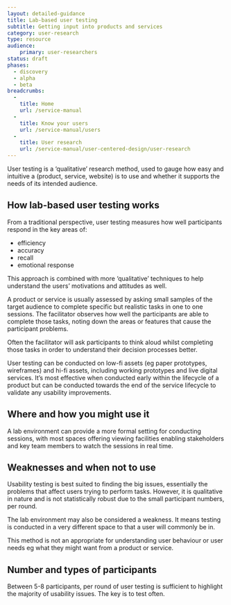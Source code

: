 ```yaml
---
layout: detailed-guidance
title: Lab-based user testing
subtitle: Getting input into products and services
category: user-research
type: resource
audience:
    primary: user-researchers
status: draft
phases:
  - discovery
  - alpha
  - beta
breadcrumbs:
  -
    title: Home
    url: /service-manual
  -
    title: Know your users
    url: /service-manual/users
  -
    title: User research
    url: /service-manual/user-centered-design/user-research
---
```


User testing is a ‘qualitative’ research method, used to gauge how easy and intuitive a (product, service, website) is to use and whether it supports the needs of its intended audience.

## How lab-based user testing works

From a traditional perspective, user testing measures how well participants respond in the key areas of:

* efficiency
* accuracy
* recall
* emotional response

This approach is combined with more ‘qualitative’ techniques to help understand the users’ motivations and attitudes as well.

A product or service is usually assessed by asking small samples of the target audience to complete specific but realistic tasks in one to one sessions. The facilitator observes how well the participants are able to complete those tasks, noting down the areas or features that cause the participant problems.

Often the facilitator will ask participants to think aloud whilst completing those tasks in order to understand their decision processes better.

User testing can be conducted on low-fi assets (eg paper prototypes, wireframes) and hi-fi assets, including working prototypes and live digital services. It’s most effective when conducted early within the lifecycle of a product but can be conducted towards the end of the service lifecycle to validate any usability improvements.

## Where and how you might use it

A lab environment can provide a more formal setting for conducting sessions, with most spaces offering viewing facilities enabling stakeholders and key team members to watch the sessions in real time.

## Weaknesses and when not to use

Usability testing is best suited to finding the big issues, essentially the problems that affect users trying to perform tasks. However, it is qualitative in nature and is not statistically robust due to the small participant numbers, per round.

The lab environment may also be considered a weakness. It means testing is conducted in a very different space to that a user will commonly be in.

This method is not an appropriate for understanding user behaviour or user needs eg what they might want from a product or service.

## Number and types of participants

Between 5-8 participants, per round of user testing is sufficient to highlight the majority of usability issues. The key is to test often.
